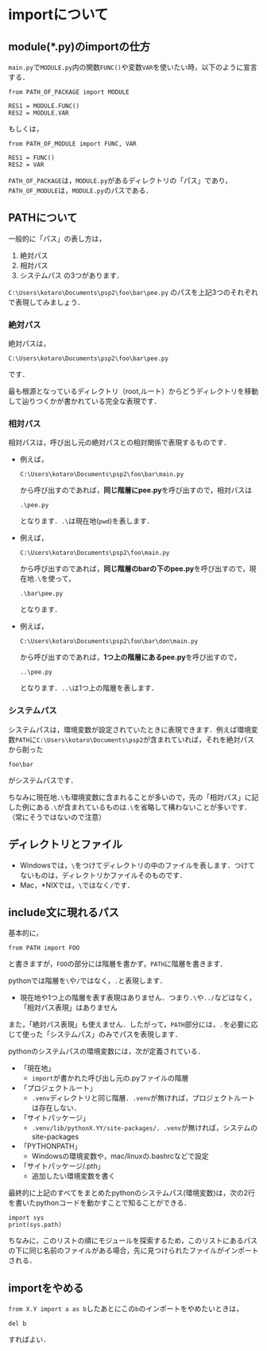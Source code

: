 # importについて

## module(*.py)のimportの仕方

`main.py`で`MODULE.py`内の関数`FUNC()`や変数`VAR`を使いたい時，以下のように宣言する．

```{python}
from PATH_OF_PACKAGE import MODULE

RES1 = MODULE.FUNC()
RES2 = MODULE.VAR
```

もしくは，

```
from PATH_OF_MODULE import FUNC, VAR

RES1 = FUNC()
RES2 = VAR
```

`PATH_OF_PACKAGE`は，`MODULE.py`があるディレクトリの「パス」であり，`PATH_OF_MODULE`は，`MODULE.py`のパスである．

## PATHについて

一般的に「パス」の表し方は，
1. 絶対パス
2. 相対パス
3. システムパス
の3つがあります．

`C:\Users\kotaro\Documents\psp2\foo\bar\pee.py`
のパスを上記3つのそれぞれで表現してみましょう．

### **絶対パス**

絶対パスは，
```
C:\Users\kotaro\Documents\psp2\foo\bar\pee.py
```
です．

最も根源となっているディレクトリ（root,ルート）からどうディレクトリを移動して辿りつくかが書かれている完全な表現です．

### **相対パス**

相対パスは，呼び出し元の絶対パスとの相対関係で表現するものです．

- 例えば，

    ```
    C:\Users\kotaro\Documents\psp2\foo\bar\main.py
    ```

    から呼び出すのであれば，**同じ階層にpee.py**を呼び出すので，相対パスは

    ```
    .\pee.py
    ```

    となります．`.\`は現在地(`pwd`)を表します．
- 例えば，

    ```
    C:\Users\kotaro\Documents\psp2\foo\main.py
    ```

    から呼び出すのであれば，**同じ階層のbarの下のpee.py**を呼び出すので，現在地`.\`を使って，

    ```
    .\bar\pee.py
    ```

    となります．

- 例えば，

    ```
    C:\Users\kotaro\Documents\psp2\foo\bar\don\main.py
    ```

    から呼び出すのであれば，**1つ上の階層にあるpee.py**を呼び出すので，

    ```
    ..\pee.py
    ```

    となります．`..\`は1つ上の階層を表します．

### **システムパス**

システムパスは，環境変数が設定されていたときに表現できます．例えば環境変数`PATH`に`C:\Users\kotaro\Documents\psp2`が含まれていれば，それを絶対パスから削った

```
foo\bar
```

がシステムパスです．

ちなみに現在地`.\`も環境変数に含まれることが多いので，先の「相対パス」に記した例にある`.\`が含まれているものは`.\`を省略して構わないことが多いです．（常にそうではないので注意）

## ディレクトリとファイル

- Windowsでは，`\`をつけてディレクトリの中のファイルを表します．つけてないものは，ディレクトリかファイルそのものです．
- Mac，*NIXでは，`\`ではなく`/`です．

## include文に現れるパス

基本的に，

```{python}
from PATH import FOO
```

と書きますが，`FOO`の部分には階層を書かず，`PATH`に階層を書きます．

pythonでは階層を`\`や`/`ではなく，`.`と表現します．
- 現在地や1つ上の階層を表す表現はありません．つまり`.\`や`../`などはなく，「相対パス表現」はありません

また，「絶対パス表現」も使えません．したがって，`PATH`部分には，`.`を必要に応じて使った「システムパス」のみでパスを表現します．

pythonのシステムパスの環境変数には，次が定義されている．
- 「現在地」
    - `import`が書かれた呼び出し元の.pyファイルの階層
- 「プロジェクトルート」
    - `.venv`ディレクトリと同じ階層．`.venv`が無ければ，プロジェクトルートは存在しない．
- 「サイトパッケージ」
    - `.venv/lib/pythonX.YY/site-packages/`．`.venv`が無ければ，システムのsite-packages
- 「PYTHONPATH」
    - Windowsの環境変数や，mac/linuxの.bashrcなどで設定
- 「サイトパッケージ/.pth」
    - 追加したい環境変数を書く

最終的に上記のすべてをまとめたpythonのシステムパス(環境変数)は，次の2行を書いたpythonコードを動かすことで知ることができる．

```{python}
import sys
print(sys.path)
```

ちなみに，このリストの順にモジュールを探索するため，このリストにあるパスの下に同じ名前のファイルがある場合，先に見つけられたファイルがインポートされる．

## importをやめる

`from X.Y import a as b`したあとにこの`b`のインポートをやめたいときは，

```{.python}
del b
```

すればよい．
